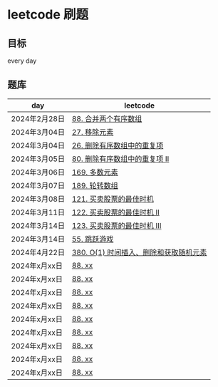 # leetcode 刷题

## 目标
every day

## 题库

day | leetcode                                                                                                                   
--- |-----------------------------------------
2024年2月28日 | [88. 合并两个有序数组](https://leetcode.cn/problems/merge-sorted-array/description/?envType=study-plan-v2&envId=top-interview-150) 
2024年3月04日 | [27. 移除元素](https://leetcode.cn/problems/remove-element/?envType=study-plan-v2&envId=top-interview-150)                                                                                                                 
2024年3月04日 | [26. 删除有序数组中的重复项](https://leetcode.cn/problems/remove-duplicates-from-sorted-array/description/?envType=study-plan-v2&envId=top-interview-150)                                                                                                               
2024年3月05日 | [80. 删除有序数组中的重复项 II](https://leetcode.cn/problems/remove-duplicates-from-sorted-array-ii/?envType=study-plan-v2&envId=top-interview-150)                                                                                                                
2024年3月06日 | [169. 多数元素](https://leetcode.cn/problems/majority-element/description/?envType=study-plan-v2&envId=top-interview-150)                                                                                                                
2024年3月07日 | [189. 轮转数组](https://leetcode.cn/problems/rotate-array/description/?envType=study-plan-v2&envId=top-interview-150)                                                                                                                
2024年3月08日 | [121. 买卖股票的最佳时机](https://leetcode.cn/problems/best-time-to-buy-and-sell-stock/description/?envType=study-plan-v2&envId=top-interview-150)                                                                                                                
2024年3月11日 | [122. 买卖股票的最佳时机 II](https://leetcode.cn/problems/best-time-to-buy-and-sell-stock-ii/description/?envType=study-plan-v2&envId=top-interview-150)                                                                                                                
2024年3月14日 | [123. 买卖股票的最佳时机 III](https://leetcode.cn/problems/best-time-to-buy-and-sell-stock-iii/description/)                                                                                                                
2024年3月14日 | [55. 跳跃游戏](https://leetcode.cn/problems/jump-game/description/?envType=study-plan-v2&envId=top-interview-150)                                                                                                                
2024年4月22日 | [380. O(1) 时间插入、删除和获取随机元素](https://leetcode.cn/problems/insert-delete-getrandom-o1/description/?envType=study-plan-v2&envId=top-interview-150)                                                                                                                
2024年x月xx日 | [88. xx]()                                                                                                                
2024年x月xx日 | [88. xx]()                                                                                                                
2024年x月xx日 | [88. xx]()                                                                                                                 
2024年x月xx日 | [88. xx]()                                                                                                                
2024年x月xx日 | [88. xx]()                                                                                                                 
2024年x月xx日 | [88. xx]()                                                                                                                
2024年x月xx日 | [88. xx]()                                                                                                                 
2024年x月xx日 | [88. xx]()                                                                                                                 
2024年x月xx日 | [88. xx]()                                                                                                                 
